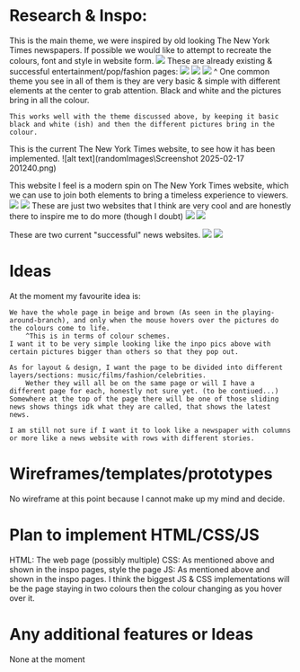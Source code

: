 # Research & Inspo:

This is the main theme, we were inspired by old looking The New York Times newspapers. If possible we would like to attempt to recreate the colours, font and style in website form.
![](randomImages/oldnewyorktimes.png) 
These are already existing & successful entertainment/pop/fashion pages:
![](randomImages/vogue.png) 
![](randomImages/cosmopolitan.png) 
![](randomImages/elle.png)
^ One common theme you see in all of them is they are very basic & simple with different elements at the center to grab attention. Black and white and the pictures bring in all the colour.

    This works well with the theme discussed above, by keeping it basic black and white (ish) and then the different pictures bring in the colour.
This is the current The New York Times website, to see how it has been implemented.
![alt text](randomImages\Screenshot 2025-02-17 201240.png) 

This website I feel is a modern spin on The New York Times website, which we can use to join both elements to bring a timeless experience to viewers.
![ ](randomImages/historicnewspapers.png) 
![ ](randomImages/historicnewspapers1.png) 
These are just two websites that I think are very cool and are honestly there to inspire me to do more (though I doubt)
![ ](randomImages/apple.png) 
![ ](randomImages/netflix.png)

These are two current "successful" news websites.
![ ](randomImages/bbcnews.png)
![ ](randomImages/skynews.png)

# Ideas

At the moment my favourite idea is:

    We have the whole page in beige and brown (As seen in the playing-around-branch), and only when the mouse hovers over the pictures do the colours come to life.
        ^This is in terms of colour schemes.
    I want it to be very simple looking like the inpo pics above with certain pictures bigger than others so that they pop out.
    
    As for layout & design, I want the page to be divided into different layers/sections: music/films/fashion/celebrities.
        Wether they will all be on the same page or will I have a different page for each, honestly not sure yet. (to be contiued...)
    Somewhere at the top of the page there will be one of those sliding news shows things idk what they are called, that shows the latest news.

    I am still not sure if I want it to look like a newspaper with columns or more like a news website with rows with different stories.

# Wireframes/templates/prototypes
No wireframe at this point because I cannot make up my mind and decide.

# Plan to implement HTML/CSS/JS

HTML: The web page (possibly multiple)
CSS: As mentioned above and shown in the inspo pages, style the page
JS: As mentioned above and shown in the inspo pages.
    I think the biggest JS & CSS implementations will be the page staying in two colours then the colour changing as you hover over it.

# Any additional features or Ideas
None at the moment
